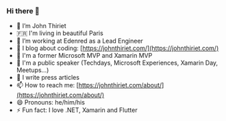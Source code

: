 ### Hi there 👋


- 🔭 I’m John Thiriet
- 🇫🇷 I'm living in beautiful Paris
- 🏢 I’m working at Edenred as a Lead Engineer
- 🌱 I blog about coding: [https://johnthiriet.com/](https://johnthiriet.com/)
- 🤔 I'm a former Microsoft MVP and Xamarin MVP
- 💬 I'm a public speaker (Techdays, Microsoft Experiences, Xamarin Day, Meetups...)
- 📗 I write press articles
- 📫 How to reach me: [https://johnthiriet.com/about/](https://johnthiriet.com/about/)
- 😄 Pronouns: he/him/his
- ⚡ Fun fact: I love .NET, Xamarin and Flutter

<!--
![John's github stats](https://github-readme-stats.vercel.app/api?username=johnthiriet&show_icons=true)
-->
